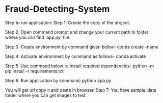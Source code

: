 # Fraud-Detecting-System
Step to run application:
Step 1:	Create the copy of the project.

Step 2: Open command prompt and change your current path 
to folder where you can find 'app.py' file.

Step 3: Create environment by command given below-
conda create -name <environment name>

Step 4: Activate environment by command as follows-
conda activate <environment name>

Step 5: Use command below to install required dependencies-
python -m pip install -r requirements.txt

Step 6: Run application by command;
python app.py

You will get url copy it and paste in browser.
Step 7: You have sample_data folder where you can get images to test.
